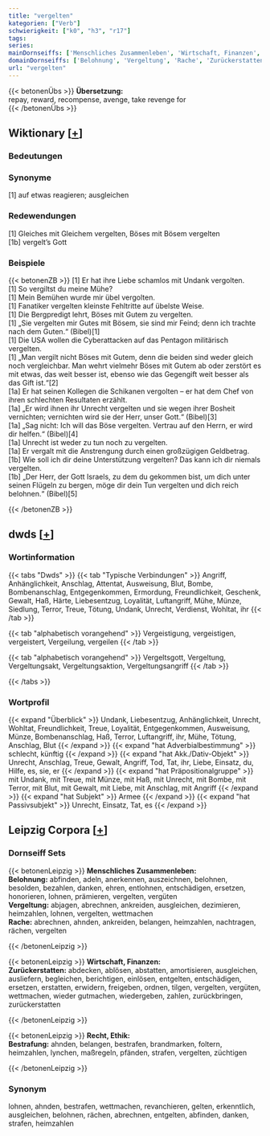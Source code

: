 ```yaml
---
title: "vergelten"
kategorien: ["Verb"]
schwierigkeit: ["k0", "h3", "r17"]
tags:
series:
mainDornseiffs: ['Menschliches Zusammenleben', 'Wirtschaft, Finanzen', 'Recht, Ethik']
domainDornseiffs: ['Belohnung', 'Vergeltung', 'Rache', 'Zurückerstatten', 'Bestrafung']
url: "vergelten"
---
```


{{< betonenÜbs >}}
**Übersetzung:**  
repay, reward, recompense, avenge, take revenge for  
{{< /betonenÜbs >}}

## Wiktionary [[+](https://de.wiktionary.org/wiki/vergelten)]

### Bedeutungen

### Synonyme
[1] auf etwas reagieren; ausgleichen  

### Redewendungen
[1] Gleiches mit Gleichem vergelten, Böses mit Bösem vergelten  
[1b] vergelt’s Gott  

### Beispiele
{{< betonenZB >}}
[1] Er hat ihre Liebe schamlos mit Undank vergolten.  
[1] So vergiltst du meine Mühe?  
[1] Mein Bemühen wurde mir übel vergolten.  
[1] Fanatiker vergelten kleinste Fehltritte auf übelste Weise.  
[1] Die Bergpredigt lehrt, Böses mit Gutem zu vergelten.  
[1] „Sie vergelten mir Gutes mit Bösem, sie sind mir Feind; denn ich trachte nach dem Guten.“ (Bibel)[1]  
[1] Die USA wollen die Cyberattacken auf das Pentagon militärisch vergelten.  
[1] „Man vergilt nicht Böses mit Gutem, denn die beiden sind weder gleich noch vergleichbar. Man wehrt vielmehr Böses mit Gutem ab oder zerstört es mit etwas, das weit besser ist, ebenso wie das Gegengift weit besser als das Gift ist.“[2]  
[1a] Er hat seinen Kollegen die Schikanen vergolten – er hat dem Chef von ihren schlechten Resultaten erzählt.  
[1a] „Er wird ihnen ihr Unrecht vergelten und sie wegen ihrer Bosheit vernichten; vernichten wird sie der Herr, unser Gott.“ (Bibel)[3]  
[1a] „Sag nicht: Ich will das Böse vergelten. Vertrau auf den Herrn, er wird dir helfen.“ (Bibel)[4]  
[1a] Unrecht ist weder zu tun noch zu vergelten.  
[1a] Er vergalt mit die Anstrengung durch einen großzügigen Geldbetrag.  
[1b] Wie soll ich dir deine Unterstützung vergelten? Das kann ich dir niemals vergelten.  
[1b] „Der Herr, der Gott Israels, zu dem du gekommen bist, um dich unter seinen Flügeln zu bergen, möge dir dein Tun vergelten und dich reich belohnen.“ (Bibel)[5]  

{{< /betonenZB >}}


## dwds [[+](https://www.dwds.de/wb/vergelten)]

### Wortinformation
{{< tabs "Dwds" >}}
{{< tab "Typische Verbindungen" >}}
Angriff, Anhänglichkeit, Anschlag, Attentat, Ausweisung, Blut, Bombe, Bombenanschlag, Entgegenkommen, Ermordung, Freundlichkeit, Geschenk, Gewalt, Haß, Härte, Liebesentzug, Loyalität, Luftangriff, Mühe, Münze, Siedlung, Terror, Treue, Tötung, Undank, Unrecht, Verdienst, Wohltat, ihr
{{< /tab >}}

{{< tab "alphabetisch vorangehend" >}}
Vergeistigung, vergeistigen, vergeistert, Vergeilung, vergeilen
{{< /tab >}}

{{< tab "alphabetisch vorangehend" >}}
Vergeltsgott, Vergeltung, Vergeltungsakt, Vergeltungsaktion, Vergeltungsangriff
{{< /tab >}}

{{< /tabs >}}

### Wortprofil
{{< expand "Überblick" >}} Undank, Liebesentzug, Anhänglichkeit, Unrecht, Wohltat, Freundlichkeit, Treue, Loyalität, Entgegenkommen, Ausweisung, Münze, Bombenanschlag, Haß, Terror, Luftangriff, ihr, Mühe, Tötung, Anschlag, Blut {{< /expand >}}
{{< expand "hat Adverbialbestimmung" >}} schlecht, künftig {{< /expand >}}
{{< expand "hat Akk./Dativ-Objekt" >}} Unrecht, Anschlag, Treue, Gewalt, Angriff, Tod, Tat, ihr, Liebe, Einsatz, du, Hilfe, es, sie, er {{< /expand >}}
{{< expand "hat Präpositionalgruppe" >}} mit Undank, mit Treue, mit Münze, mit Haß, mit Unrecht, mit Bombe, mit Terror, mit Blut, mit Gewalt, mit Liebe, mit Anschlag, mit Angriff {{< /expand >}}
{{< expand "hat Subjekt" >}} Armee {{< /expand >}}
{{< expand "hat Passivsubjekt" >}} Unrecht, Einsatz, Tat, es {{< /expand >}}

## Leipzig Corpora [[+](https://corpora.uni-leipzig.de/en/res?word=vergelten&corpusId=deu_newscrawl-public_2018)]

### Dornseiff Sets
{{< betonenLeipzig >}}
**Menschliches Zusammenleben:**  
**Belohnung:** abfinden, adeln, anerkennen, auszeichnen, belohnen, besolden, bezahlen, danken, ehren, entlohnen, entschädigen, ersetzen, honorieren, lohnen, prämieren, vergelten, vergüten  
**Vergeltung:** abjagen, abrechnen, ankreiden, ausgleichen, dezimieren, heimzahlen, lohnen, vergelten, wettmachen  
**Rache:** abrechnen, ahnden, ankreiden, belangen, heimzahlen, nachtragen, rächen, vergelten  

{{< /betonenLeipzig >}}


{{< betonenLeipzig >}}
**Wirtschaft, Finanzen:**  
**Zurückerstatten:** abdecken, ablösen, abstatten, amortisieren, ausgleichen, ausliefern, begleichen, berichtigen, einlösen, entgelten, entschädigen, ersetzen, erstatten, erwidern, freigeben, ordnen, tilgen, vergelten, vergüten, wettmachen, wieder gutmachen, wiedergeben, zahlen, zurückbringen, zurückerstatten  

{{< /betonenLeipzig >}}


{{< betonenLeipzig >}}
**Recht, Ethik:**  
**Bestrafung:** ahnden, belangen, bestrafen, brandmarken, foltern, heimzahlen, lynchen, maßregeln, pfänden, strafen, vergelten, züchtigen  

{{< /betonenLeipzig >}}

### Synonym
lohnen, ahnden, bestrafen, wettmachen, revanchieren, gelten, erkenntlich, ausgleichen, belohnen, rächen, abrechnen, entgelten, abfinden, danken, strafen, heimzahlen

